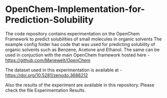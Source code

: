 # OpenChem-Implementation-for-Prediction-Solubility
The code repository contains experimentation on the OpenChem Framework to predict solubilities of small molecules in organic solvents
The example config folder has code that was used for predicting solubility of organic solvents such as Benzene, Acetone and Ethanol. The same can be used in conjuction with the main OpenChem framework hosted here - https://github.com/Mariewelt/OpenChem

The dataset used in this experimentation is available at - https://doi.org/10.5281/zenodo.3686212

Also the results of the experiment are available in this repository. Please check the file Experimentation Results.
